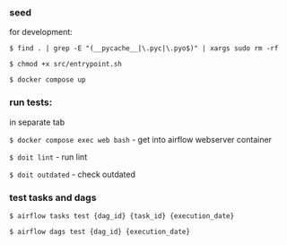### seed

for development:

``` $ find . | grep -E "(__pycache__|\.pyc|\.pyo$)" | xargs sudo rm -rf ```

``` $ chmod +x src/entrypoint.sh ```

``` $ docker compose up ```

### run tests:
in separate tab

``` $ docker compose exec web bash ``` - get into airflow webserver container

``` $ doit lint ``` - run lint

``` $ doit outdated ``` - check outdated

### test tasks and dags

``` $ airflow tasks test {dag_id} {task_id} {execution_date} ```

``` $ airflow dags test {dag_id} {execution_date} ```
